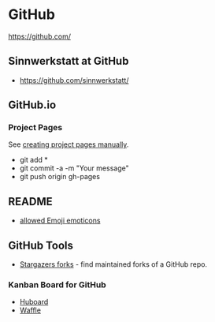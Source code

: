 # GitHub

https://github.com/

##  Sinnwerkstatt at GitHub
* https://github.com/sinnwerkstatt/

##  GitHub.io

### Project Pages
See [creating project pages manually](https://help.github.com/articles/creating-project-pages-manually).
* git add *
* git commit -a -m "Your message"
* git push origin gh-pages

## README
* [allowed Emoji emoticons](http://www.emoji-cheat-sheet.com/)

##  GitHub Tools
* [Stargazers forks](http://forked.yannick.io/) - find maintained forks of a GitHub repo.

### Kanban Board for GitHub
* [Huboard](https://huboard.com)
* [Waffle](https://waffle.io)
